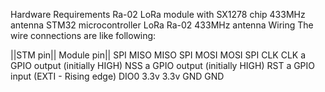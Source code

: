 Hardware
Requirements
Ra-02 LoRa module with SX1278 chip
433MHz antenna
STM32 microcontroller LoRa Ra-02 433MHz antenna
Wiring
The wire connections are like following:

||STM pin||	Module pin||
SPI MISO	MISO
SPI MOSI	MOSI
SPI CLK	CLK
a GPIO output (initially HIGH)	NSS
a GPIO output (initially HIGH)	RST
a GPIO input (EXTI - Rising edge)	DIO0
3.3v	3.3v
GND	GND

